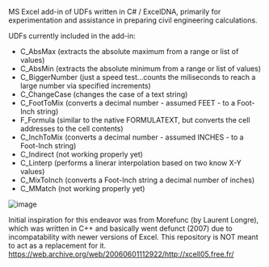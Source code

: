 MS Excel add-in of UDFs written in C# / ExcelDNA, primarily for experimentation and assistance in preparing civil engineering calculations.

UDFs currently included in the add-in:
- C_AbsMax (extracts the absolute maximum from a range or list of values)
- C_AbsMin (extracts the absolute minimum from a range or list of values)
- C_BiggerNumber (just a speed test...counts the miliseconds to reach a large number via specified increments)
- C_ChangeCase (changes the case of a text string)
- C_FootToMix (converts a decimal number - assumed FEET - to a Foot-Inch string)
- F_Formula (similar to the native FORMULATEXT, but converts the cell addresses to the cell contents)
- C_InchToMix (converts a decimal number - assumed INCHES - to a Foot-Inch string)
- C_Indirect (not working properly yet)
- C_Linterp (performs a linerar interpolation based on two know X-Y values)
- C_MixToInch (converts a Foot-Inch string a decimal number of inches)
- C_MMatch (not working properly yet)

![image](https://github.com/user-attachments/assets/ce95a1ee-47fa-4869-adac-f265313e354f)


Initial inspiration for this endeavor was from Morefunc (by Laurent Longre), which was written in C++ and basically went defunct (2007) due to incompatability with newer versions of Excel. This repository is NOT meant to act as a replacement for it.
https://web.archive.org/web/20060601112922/http://xcell05.free.fr/
